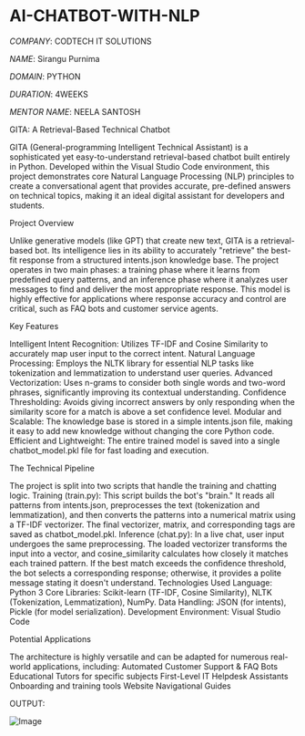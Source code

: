 # AI-CHATBOT-WITH-NLP

*COMPANY*: CODTECH IT SOLUTIONS

*NAME*: Sirangu Purnima

*DOMAIN*: PYTHON

*DURATION*: 4WEEKS

*MENTOR NAME*: NEELA SANTOSH

GITA: A Retrieval-Based Technical Chatbot

GITA (General-programming Intelligent Technical Assistant) is a sophisticated yet easy-to-understand retrieval-based chatbot built entirely in Python. Developed within the Visual Studio Code environment, this project demonstrates core Natural Language Processing (NLP) principles to create a conversational agent that provides accurate, pre-defined answers on technical topics, making it an ideal digital assistant for developers and students.



Project Overview

Unlike generative models (like GPT) that create new text, GITA is a retrieval-based bot. Its intelligence lies in its ability to accurately "retrieve" the best-fit response from a structured intents.json knowledge base. The project operates in two main phases: a training phase where it learns from predefined query patterns, and an inference phase where it analyzes user messages to find and deliver the most appropriate response. This model is highly effective for applications where response accuracy and control are critical, such as FAQ bots and customer service agents.



Key Features

Intelligent Intent Recognition: Utilizes TF-IDF and Cosine Similarity to accurately map user input to the correct intent.
Natural Language Processing: Employs the NLTK library for essential NLP tasks like tokenization and lemmatization to understand user queries.
Advanced Vectorization: Uses n-grams to consider both single words and two-word phrases, significantly improving its contextual understanding.
Confidence Thresholding: Avoids giving incorrect answers by only responding when the similarity score for a match is above a set confidence level.
Modular and Scalable: The knowledge base is stored in a simple intents.json file, making it easy to add new knowledge without changing the core Python code.
Efficient and Lightweight: The entire trained model is saved into a single chatbot_model.pkl file for fast loading and execution.



The Technical Pipeline

The project is split into two scripts that handle the training and chatting logic.
Training (train.py): This script builds the bot's "brain." It reads all patterns from intents.json, preprocesses the text (tokenization and lemmatization), and then converts the patterns into a numerical matrix using a TF-IDF vectorizer. The final vectorizer, matrix, and corresponding tags are saved as chatbot_model.pkl.
Inference (chat.py): In a live chat, user input undergoes the same preprocessing. The loaded vectorizer transforms the input into a vector, and cosine_similarity calculates how closely it matches each trained pattern. If the best match exceeds the confidence threshold, the bot selects a corresponding response; otherwise, it provides a polite message stating it doesn't understand.
Technologies Used
Language: Python 3
Core Libraries: Scikit-learn (TF-IDF, Cosine Similarity), NLTK (Tokenization, Lemmatization), NumPy.
Data Handling: JSON (for intents), Pickle (for model serialization).
Development Environment: Visual Studio Code



Potential Applications

The architecture is highly versatile and can be adapted for numerous real-world applications, including:
Automated Customer Support & FAQ Bots
Educational Tutors for specific subjects
First-Level IT Helpdesk Assistants
Onboarding and training tools
Website Navigational Guides

OUTPUT:

![Image](https://github.com/user-attachments/assets/8640556a-03c0-44a6-838e-f56158cd36a8)

